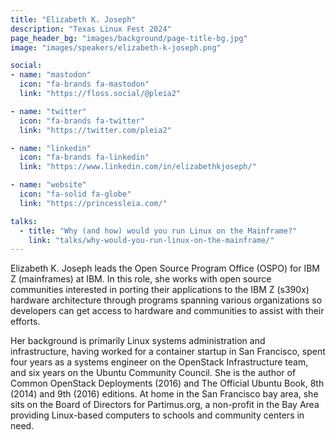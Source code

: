 ```yaml
---
title: "Elizabeth K. Joseph"
description: "Texas Linux Fest 2024"
page_header_bg: "images/background/page-title-bg.jpg"
image: "images/speakers/elizabeth-k-joseph.png"

social:
- name: "mastodon"
  icon: "fa-brands fa-mastodon"
  link: "https://floss.social/@pleia2"

- name: "twitter"
  icon: "fa-brands fa-twitter"
  link: "https://twitter.com/pleia2"

- name: "linkedin"
  icon: "fa-brands fa-linkedin"
  link: "https://www.linkedin.com/in/elizabethkjoseph/"

- name: "website"
  icon: "fa-solid fa-globe"
  link: "https://princessleia.com/"

talks:
  - title: "Why (and how) would you run Linux on the Mainframe?"
    link: "talks/why-would-you-run-linux-on-the-mainframe/"
---
```


Elizabeth K. Joseph leads the Open Source Program Office (OSPO) for IBM Z
(mainframes) at IBM. In this role, she works with open source communities
interested in porting their applications to the IBM Z (s390x) hardware
architecture through programs spanning various organizations so developers can
get access to hardware and communities to assist with their efforts.

Her background is primarily Linux systems administration and infrastructure,
having worked for a container startup in San Francisco, spent four years as a
systems engineer on the OpenStack Infrastructure team, and six years on the
Ubuntu Community Council. She is the author of Common OpenStack Deployments
(2016) and The Official Ubuntu Book, 8th (2014) and 9th (2016) editions. At
home in the San Francisco bay area, she sits on the Board of Directors for
Partimus.org, a non-profit in the Bay Area providing Linux-based computers to
schools and community centers in need.

